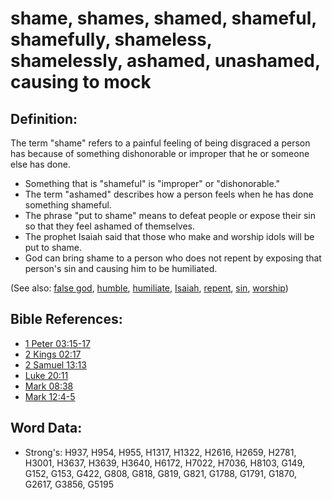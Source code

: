 # shame, shames, shamed, shameful, shamefully, shameless, shamelessly, ashamed, unashamed, causing to mock #

## Definition: ##

The term "shame" refers to a painful feeling of being disgraced a person has because of something dishonorable or improper that he or someone else has done.

* Something that is "shameful" is "improper" or "dishonorable."
* The term "ashamed" describes how a person feels when he has done something shameful.
* The phrase "put to shame" means to defeat people or expose their sin so that they feel ashamed of themselves.
* The prophet Isaiah said that those who make and worship idols will be put to shame.
* God can bring shame to a person who does not repent by exposing that person's sin and causing him to be humiliated.

(See also: [false god](../kt/falsegod.md), [humble](../kt/humble.md), [humiliate](../other/humiliate.md), [Isaiah](../names/isaiah.md), [repent](../kt/repent.md), [sin](../kt/sin.md), [worship](../kt/worship.md)) 

## Bible References: ##

* [1 Peter 03:15-17](rc://en/tn/help/1pe/03/15)
* [2 Kings 02:17](rc://en/tn/help/2ki/02/17)
* [2 Samuel 13:13](rc://en/tn/help/2sa/13/13)
* [Luke 20:11](rc://en/tn/help/luk/20/11)
* [Mark 08:38](rc://en/tn/help/mrk/08/38)
* [Mark 12:4-5](rc://en/tn/help/mrk/12/04)

## Word Data: ##

* Strong's: H937, H954, H955, H1317, H1322, H2616, H2659, H2781, H3001, H3637, H3639, H3640, H6172, H7022, H7036, H8103, G149, G152, G153, G422, G808, G818, G819, G821, G1788, G1791, G1870, G2617, G3856, G5195
